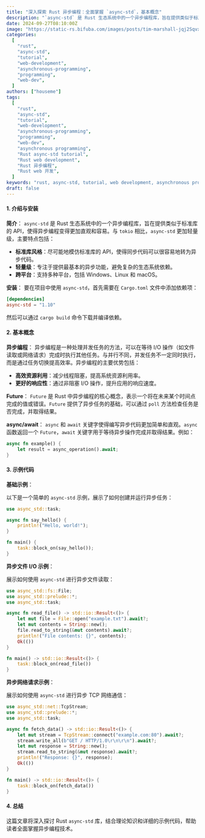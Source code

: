 ```yaml
---
title: "深入探索 Rust 异步编程：全面掌握 `async-std`，基本概念"
description: "`async-std` 是 Rust 生态系统中的一个异步编程库，旨在提供类似于标准库的 API，使得异步编程变得更加直观和容易。与 `tokio` 相比，`async-std` 更加轻量级。异步编程是一种处理并发任务的方法，可以在等待 I/O 操作（如文件读取或网络请求）完成时执行其他任务。与并行不同，并发任务不一定同时执行，而是通过任务切换提高效率"
date: 2024-09-27T08:10:00Z
image: "https://static-rs.bifuba.com/images/posts/tim-marshall-jqj2SqvxMVY-unsplash.jpg"
categories:
  [
    "rust",
    "async-std",
    "tutorial",
    "web-development",
    "asynchronous-programming",
    "programming",
    "web-dev",
  ]
authors: ["houseme"]
tags:
  [
    "rust",
    "async-std",
    "tutorial",
    "web-development",
    "asynchronous-programming",
    "programming",
    "web-dev",
    "asynchronous programming",
    "Rust async-std tutorial",
    "Rust web development",
    "Rust 异步编程",
    "Rust web 开发",
  ]
keywords: "rust, async-std, tutorial, web development, asynchronous programming, web dev, programming,异步编程,Rust async-std tutorial,Rust web development,Rust 异步编程,Rust web 开发"
draft: false
---
```


#### 1. 介绍与安装

**简介**：
`async-std` 是 Rust 生态系统中的一个异步编程库，旨在提供类似于标准库的 API，使得异步编程变得更加直观和容易。与 `tokio` 相比，`async-std` 更加轻量级，主要特点包括：

- **标准库风格**：尽可能地模仿标准库的 API，使得同步代码可以很容易地转为异步代码。
- **轻量级**：专注于提供最基本的异步功能，避免复杂的生态系统依赖。
- **跨平台**：支持多种平台，包括 Windows、Linux 和 macOS。

**安装**：
要在项目中使用 `async-std`，首先需要在 `Cargo.toml` 文件中添加依赖项：

```toml
[dependencies]
async-std = "1.10"
```

然后可以通过 `cargo build` 命令下载并编译依赖。

#### 2. 基本概念

**异步编程**：
异步编程是一种处理并发任务的方法，可以在等待 I/O 操作（如文件读取或网络请求）完成时执行其他任务。与并行不同，并发任务不一定同时执行，而是通过任务切换提高效率。异步编程的主要优势包括：

- **高效资源利用**：减少线程阻塞，提高系统资源利用率。
- **更好的响应性**：通过非阻塞 I/O 操作，提升应用的响应速度。

**Future**：
`Future` 是 Rust 中异步编程的核心概念，表示一个将在未来某个时间点完成的值或错误。`Future` 提供了异步任务的基础，可以通过 `poll` 方法检查任务是否完成，并取得结果。

**async/await**：
`async` 和 `await` 关键字使得编写异步代码更加简单和直观。`async` 函数返回一个 `Future`，`await` 关键字用于等待异步操作完成并取得结果。例如：

```rust
async fn example() {
    let result = async_operation().await;
}
```

#### 3. 示例代码

**基础示例**：

以下是一个简单的 `async-std` 示例，展示了如何创建并运行异步任务：

```rust
use async_std::task;

async fn say_hello() {
    println!("Hello, world!");
}

fn main() {
    task::block_on(say_hello());
}
```

**异步文件 I/O 示例**：

展示如何使用 `async-std` 进行异步文件读取：

```rust
use async_std::fs::File;
use async_std::prelude::*;
use async_std::task;

async fn read_file() -> std::io::Result<()> {
    let mut file = File::open("example.txt").await?;
    let mut contents = String::new();
    file.read_to_string(&mut contents).await?;
    println!("File contents: {}", contents);
    Ok(())
}

fn main() -> std::io::Result<()> {
    task::block_on(read_file())
}
```

**异步网络请求示例**：

展示如何使用 `async-std` 进行异步 TCP 网络通信：

```rust
use async_std::net::TcpStream;
use async_std::prelude::*;
use async_std::task;

async fn fetch_data() -> std::io::Result<()> {
    let mut stream = TcpStream::connect("example.com:80").await?;
    stream.write_all(b"GET / HTTP/1.0\r\n\r\n").await?;
    let mut response = String::new();
    stream.read_to_string(&mut response).await?;
    println!("Response: {}", response);
    Ok(())
}

fn main() -> std::io::Result<()> {
    task::block_on(fetch_data())
}
```

#### 4. 总结

这篇文章将深入探讨 Rust `async-std` 库，结合理论知识和详细的示例代码，帮助读者全面掌握异步编程技术。
